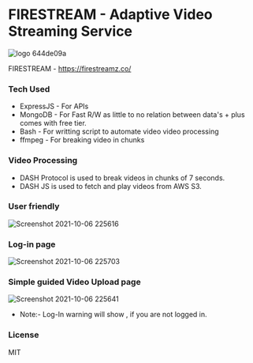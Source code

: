 # FIRESTREAM - Adaptive Video Streaming Service
![logo 644de09a](https://user-images.githubusercontent.com/71965521/136795055-4afd3597-8ded-4fb5-981e-fe5296c2d6dc.png)



FIRESTREAM - https://firestreamz.co/



### Tech Used

- ExpressJS - For APIs
- MongoDB - For Fast R/W as little to no relation between data's + plus comes with free tier.
- Bash - For writting script to automate video video processing
- ffmpeg - For breaking video in chunks

### Video Processing
- DASH Protocol is used to break videos in chunks of 7 seconds.
- DASH JS is used to fetch and play videos from AWS S3.


### User friendly 

![Screenshot 2021-10-06 225616](https://user-images.githubusercontent.com/71965521/136795128-ec905709-b6e8-426c-8315-4c1152c95992.png)


### Log-in page 


![Screenshot 2021-10-06 225703](https://user-images.githubusercontent.com/71965521/136795310-1c4a0f51-666b-4608-a3de-78300355a9b2.png)

### Simple guided Video Upload page 

![Screenshot 2021-10-06 225641](https://user-images.githubusercontent.com/71965521/136795360-4c0cf0ce-c3af-40e3-b866-9c3a0339957a.png)


- Note:- Log-In warning will show , if you are not logged in.

### License 
MIT
